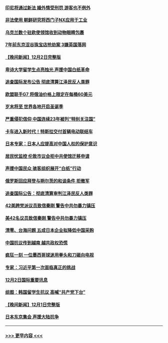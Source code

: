 #### [印尼将通过新法 婚外情受刑罚 游客也不例外](../pages/prog202/a103589890.md?t=12032150) 
#### [非法使用 朝鲜研究将西门子NX应用于工业](../pages/prog202/a103589883.md?t=12032150) 
#### [乌克兰数个驻欧使领馆收到动物眼睛包裹](../pages/prog202/a103589875.md?t=12032150) 
#### [7年前东京涩谷珠宝店抢劫案 3嫌英国落网](../pages/prog202/a103589800.md?t=12032150) 
#### [【晚间新闻】12月2日完整版](../pages/prog202/a103589672.md?t=12032150) 
#### [卑诗大学留学生点亮烛光 声援中国白纸革命](../pages/prog202/a103589679.md?t=12032150) 
#### [追查国际发布公告 彻底清算江泽民反人类罪](../pages/prog202/a103589675.md?t=12032150) 
#### [欧盟联手G7 将俄油价格上限定在每桶60美元](../pages/prog202/a103589667.md?t=12032150) 
#### [岁末将至 世界各地开启圣诞季](../pages/prog202/a103589549.md?t=12032150) 
#### [严重侵犯信仰 中国连续23年被列“特别关注国”](../pages/prog202/a103589309.md?t=12032150) 
#### [卡车进入新时代！特斯拉交付首辆电动联结车](../pages/prog202/a103589231.md?t=12032150) 
#### [日本专家：日本人应提高对中国人权的保护意识](../pages/prog202/a103589227.md?t=12032150) 
#### [居民忧监控 伦敦市议会拒中共使馆迁移申请](../pages/prog202/a103589225.md?t=12032150) 
#### [声援中国民众 骇客组织展开“白纸”行动](../pages/prog202/a103589221.md?t=12032150) 
#### [俄罗斯回应拜登与朔尔茨的和谈条件 拒撤军](../pages/prog202/a103589262.md?t=12032150) 
#### [追查国际公告：彻底清算审判江泽民反人类罪](../pages/prog202/a103589219.md?t=12032150) 
#### [42美跨党派议员致信秦刚 警告中共勿暴力镇压](../pages/prog202/a103589213.md?t=12032150) 
#### [美42名议员致信秦刚 警告中共勿暴力镇压](../pages/prog202/a103589163.md?t=12032150) 
#### [清零、台海问题 五成日本企业拟降低中国采购](../pages/prog202/a103589149.md?t=12032150) 
#### [中国抗议传到越南 越共政权恐慌](../pages/prog202/a103589056.md?t=12032150) 
#### [疯狂一刻 一位墨西哥球迷用拳头和刀砸向电视](../pages/prog202/a103589040.md?t=12032150) 
#### [专家：习近平第一次面临真正的挑战](../pages/prog202/a103589037.md?t=12032150) 
#### [12月2日国际重要讯息](../pages/prog202/a103589041.md?t=12032150) 
#### [组图：韩国留学生抗议 高喊“共产党下台”](../pages/prog202/a103589004.md?t=12032150) 
#### [【晚间新闻】12月1日完整版](../pages/prog202/a103588783.md?t=12032150) 
#### [日本东京集会 声援大陆抗争](../pages/prog202/a103588823.md?t=12032150) 

----
#### [ >>> 更早内容 <<< ](../indexes/prog202-earlier.md)
